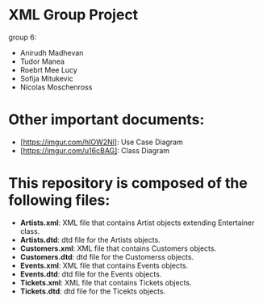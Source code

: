 # XML Group Project
group 6:
- Anirudh Madhevan
- Tudor Manea
- Roebrt Mee Lucy
- Sofija Mitukevic
- Nicolas Moschenross

# Other important documents:
- [https://imgur.com/hIOW2Nl]: Use Case Diagram
- [https://imgur.com/u16cBAG]: Class Diagram

# This repository is composed of the following files:
- **Artists.xml**: XML file that contains Artist objects extending Entertainer class.
- **Artists.dtd**: dtd file for the Artists objects.
- **Customers.xml**: XML file that contains Customers objects.
- **Customers.dtd**: dtd file for the Customerss objects.
- **Events.xml**: XML file that contains Events objects.
- **Events.dtd**: dtd file for the Events objects.
- **Tickets.xml**: XML file that contains Tickets objects.
- **Tickets.dtd**: dtd file for the Ticekts objects.